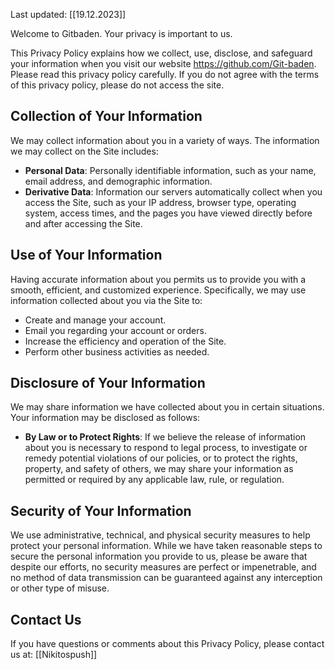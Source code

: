 Last updated: [[19.12.2023]]

Welcome to Gitbaden. Your privacy is important to us.

This Privacy Policy explains how we collect, use, disclose, and safeguard your information when you visit our website https://github.com/Git-baden. Please read this privacy policy carefully. If you do not agree with the terms of this privacy policy, please do not access the site.

## Collection of Your Information

We may collect information about you in a variety of ways. The information we may collect on the Site includes:

- **Personal Data**: Personally identifiable information, such as your name, email address, and demographic information.
- **Derivative Data**: Information our servers automatically collect when you access the Site, such as your IP address, browser type, operating system, access times, and the pages you have viewed directly before and after accessing the Site.

## Use of Your Information

Having accurate information about you permits us to provide you with a smooth, efficient, and customized experience. Specifically, we may use information collected about you via the Site to:

- Create and manage your account.
- Email you regarding your account or orders.
- Increase the efficiency and operation of the Site.
- Perform other business activities as needed.

## Disclosure of Your Information

We may share information we have collected about you in certain situations. Your information may be disclosed as follows:

- **By Law or to Protect Rights**: If we believe the release of information about you is necessary to respond to legal process, to investigate or remedy potential violations of our policies, or to protect the rights, property, and safety of others, we may share your information as permitted or required by any applicable law, rule, or regulation.

## Security of Your Information

We use administrative, technical, and physical security measures to help protect your personal information. While we have taken reasonable steps to secure the personal information you provide to us, please be aware that despite our efforts, no security measures are perfect or impenetrable, and no method of data transmission can be guaranteed against any interception or other type of misuse.

## Contact Us

If you have questions or comments about this Privacy Policy, please contact us at: [[Nikitospush]]

